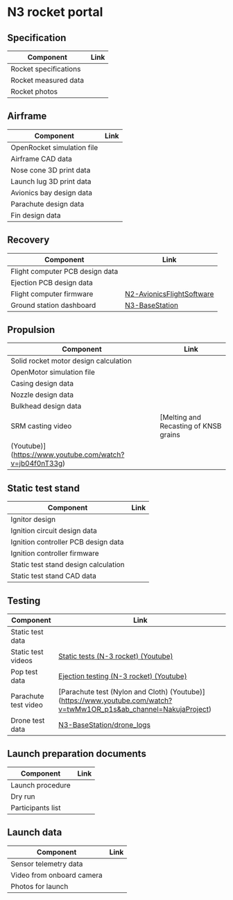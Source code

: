 # N3 rocket portal


## Specification
| Component         | Link  | 
|---|---|
| Rocket specifications | |
| Rocket measured data | |
| Rocket photos | |


## Airframe
| Component         | Link  | 
|---|---|
| OpenRocket simulation file |   |
| Airframe CAD data   |   |
| Nose cone 3D print data| |
| Launch lug 3D print data| |
| Avionics bay design data | |
| Parachute design data | |
| Fin design data | |

## Recovery
| Component         | Link  | 
|---|---|
| Flight computer PCB design data | |
| Ejection PCB design data | |
| Flight computer firmware | [N2-AvionicsFlightSoftware ](https://github.com/nakujaproject/N2-AvionicsFlightSoftware)  |  
| Ground station dashboard | [N3-BaseStation](https://github.com/nakujaproject/N3-BaseStation)  | 


## Propulsion
| Component         | Link  | 
|---|---|
| Solid rocket motor design calculation  |   |  
| OpenMotor simulation file |   |  
| Casing design data |   |  
| Nozzle design data  |   |  
| Bulkhead design data  |   |  
| SRM casting video|[Melting and Recasting of KNSB grains
 (Youtube)](https://www.youtube.com/watch?v=jb04f0nT33g) | 

## Static test stand
| Component         | Link  | 
|---|---|
| Ignitor design | |
| Ignition circuit design data | | 
| Ignition controller PCB design data | |
| Ignition controller firmware | | 
| Static test stand design calculation |  |
| Static test stand CAD data | |


## Testing
| Component         | Link  | 
|---|---|
| Static test data|  |
| Static test videos | [Static tests (N-3 rocket) (Youtube)](https://www.youtube.com/playlist?list=PLU4mNMcaNBwbbmH-_TkvQtz1neBzYmwhG)| 
| Pop test data| [Ejection testing (N-3 rocket) (Youtube)](https://www.youtube.com/playlist?list=PLU4mNMcaNBwZkfRVIF7I05LBG0w9x6RPQ) |
| Parachute test video| [Parachute test (Nylon and Cloth) (Youtube)] (https://www.youtube.com/watch?v=twMw1OR_p1s&ab_channel=NakujaProject)|
| Drone test data | [N3-BaseStation/drone_logs](https://github.com/nakujaproject/N3-BaseStation/tree/main/drone_logs) |


## Launch preparation documents
| Component         | Link  | 
|---|---|
| Launch procedure | |
| Dry run | |
| Participants list || 


## Launch data
| Component         | Link  | 
|---|---|
| Sensor telemetry data | |
| Video from onboard camera  | |
| Photos for launch | |



